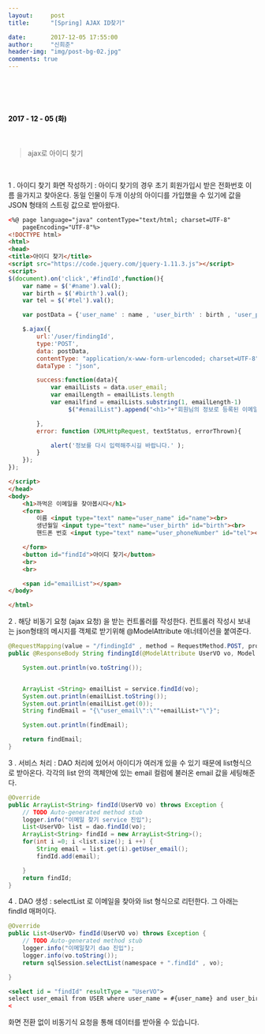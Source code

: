 ```yaml
---
layout:     post
title:      "[Spring] AJAX ID찾기"

date:       2017-12-05 17:55:00
author:     "신희준"
header-img: "img/post-bg-02.jpg"
comments: true
---
```



<head>
 <meta property="og:type" content="website">
 <meta property="og:title" content="스프링 AJAX ID 찾기">
 <meta property="og:description" content="스프링 AJAX ID 찾기">
 <meta property="og:url" content="http://shj7242.github.io/2017/12/05/Spring29/">

 <meta name="twitter:card" content="summary">
  <meta name="twitter:title" content="스프링 AJAX ID 찾기">
  <meta name="twitter:description" content="스프링 AJAX ID 찾기">
  <meta name="FACEBOOK:domain" content="http://shj7242.github.io/2017/12/05/Spring29/">
  <meta name="facebook:card" content="summary">
   <meta name="facebook:title" content="스프링 AJAX ID 찾기">
   <meta name="facebook:description" content="스프링 AJAX ID 찾기">
   <meta name="facebook:domain" content="http://shj7242.github.io/2017/12/05/Spring29/">


 </head>


<br>
<H4 style ="font-weight:bold; color:black;"> </H4>
<br>
<H4 style ="font-weight:bold; color : black">2017 - 12 - 05 (화)</H4>

<br>

> ajax로 아이디 찾기

<br>

1 . 아이디 찾기 화면 작성하기 : 아이디 찾기의 경우 초기 회원가입시 받은 전화번호 이름 을가지고 찾아온다. 동일 인물이 두개 이상의 아이디를 가입했을 수 있기에 값을 JSON 형태의 스트링 값으로 받아왔다.

~~~html
<%@ page language="java" contentType="text/html; charset=UTF-8"
	pageEncoding="UTF-8"%>
<!DOCTYPE html>
<html>
<head>
<title>아이디 찾기</title>
<script src="https://code.jquery.com/jquery-1.11.3.js"></script>
<script>
$(document).on('click','#findId',function(){
	var name = $('#name').val();
 	var birth = $('#birth').val();
 	var tel = $('#tel').val();

 	var postData = {'user_name' : name , 'user_birth' : birth , 'user_phoneNumber' : tel};

	$.ajax({
        url:'/user/findingId',
        type:'POST',
        data: postData,
        contentType: "application/x-www-form-urlencoded; charset=UTF-8",
        dataType : "json",

        success:function(data){
        	var emailLists = data.user_email;
        	var emailLength = emailLists.length
        	var emailfind = emailLists.substring(1, emailLength-1)
       	 		 $("#emailList").append("<h1>"+"회원님의 정보로 등록된 이메일은 : "+emailfind+" 입니다.</h1>")

        },
        error: function (XMLHttpRequest, textStatus, errorThrown){

        	alert('정보를 다시 입력해주시길 바랍니다.' );
        }
    });
});

</script>
</head>
<body>
	<h1>까먹은 이메일을 찾아봅시다</h1>
	<form>
		이름 <input type="text" name="user_name" id="name"><br>
		생년월일 <input type="text" name="user_birth" id="birth"><br>
		핸드폰 번호 <input type="text" name="user_phoneNumber" id="tel"><br>

	</form>
	<button id="findId">아이디 찾기</button>
	<br>
	<br>

	<span id="emailList"></span>
</body>

</html>
~~~

2 . 해당 비동기 요청 (ajax 요청) 을 받는 컨트롤러를 작성한다. 컨트롤러 작성시 보내는 json형태의 메시지를 객체로 받기위해 @ModelAttribute 애너테이션을 붙여준다.  

~~~java
@RequestMapping(value = "/findingId" , method = RequestMethod.POST, produces = "application/json; charset=utf-8")
public @ResponseBody String findingId(@ModelAttribute UserVO vo, Model model , HttpServletResponse response)throws Exception {

	System.out.println(vo.toString());


	ArrayList <String> emailList = service.findId(vo);
	System.out.println(emailList.toString());
	System.out.println(emailList.get(0));
	String findEmail = "{\"user_email\":\""+emailList+"\"}";

	System.out.println(findEmail);

	return findEmail;
}
~~~

3 . 서비스 처리 : DAO 처리에 있어서 아이디가 여러개 있을 수 있기 때문에 list형식으로 받아온다. 각각의 list 안의 객체안에 있는 email 컬럼에 불러온 email 값을 세팅해준다.

~~~Java
@Override
public ArrayList<String> findId(UserVO vo) throws Exception {
	// TODO Auto-generated method stub
	logger.info("이메일 찾기 service 진입");
	List<UserVO> list = dao.findId(vo);
	ArrayList<String> findId = new ArrayList<String>();  
	for(int i =0; i <list.size(); i ++) {
		String email = list.get(i).getUser_email();
		findId.add(email);

	}
	return findId;
}
~~~

4 . DAO 생성 : selectList 로 이메일을 찾아와 list 형식으로 리턴한다. 그 아래는 findId 매퍼이다.

~~~JAVA
@Override
public List<UserVO> findId(UserVO vo) throws Exception {
	// TODO Auto-generated method stub
	logger.info("이메일찾기 dao 진입");
	logger.info(vo.toString());
	return sqlSession.selectList(namespace + ".findId" , vo);

}
~~~

~~~xml
<select id = "findId" resultType = "UserVO">
select user_email from USER where user_name = #{user_name} and user_birth = #{user_birth} and user_phoneNumber = #{user_phoneNumber} and user_authStatus = 1
<
~~~

화면 전환 없이 비동기식 요청을 통해 데이터를 받아올 수 있습니다.
